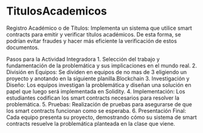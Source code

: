 # TitulosAcademicos
Registro Académico o de Títulos: Implementa un sistema que utilice smart contracts para emitir y verificar títulos académicos. De esta forma, se podrían evitar fraudes y hacer más eficiente la verificación de estos documentos.

Pasos para la Actividad Integradora
    1. Selección del trabajo y fundamentación de la problemática y sus implicaciones en el mundo real.
    2. División en Equipos: Se dividen en equipos de no mas de 3 eligiendo un proyecto y anotando en la siguiente planilla.Blockchain
    3. Investigación y Diseño: Los equipos investigan la problemática y diseñan una solución en papel  que luego será implementada en Solidity.
    4. Implementación: Los estudiantes codifican los smart contracts necesarios para resolver la problemática.
    5. Pruebas: Realización de pruebas para asegurarse de que los smart contracts funcionan como se esperaba.
    6. Presentación Final: Cada equipo presenta su proyecto, demostrando cómo su sistema de smart contracts resuelve la problemática planteada en la clase que viene.
